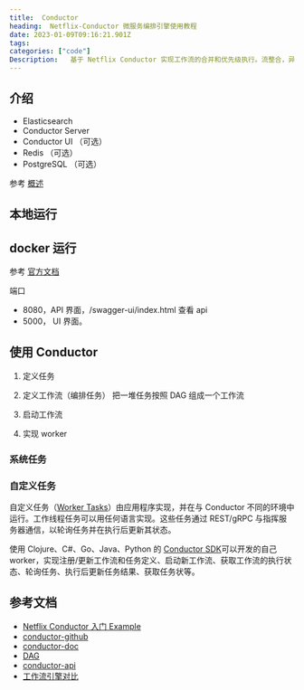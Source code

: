 ```yaml
---
title:  Conductor
heading:  Netflix-Conductor 微服务编排引擎使用教程
date: 2023-01-09T09:16:21.901Z
tags: 
categories: ["code"]
Description:   基于 Netflix Conductor 实现工作流的合并和优先级执行。流整合，异步调度，异步等待
---
```


## 介绍

- Elasticsearch
- Conductor Server
- Conductor UI （可选）
- Redis （可选）
- PostgreSQL （可选）

参考 [概述](https://conductor.netflix.com/architecture/overview.html)

## 本地运行


## docker 运行
参考 [官方文档](https://conductor.netflix.com/gettingstarted/docker.html)

端口
- 8080，API 界面，/swagger-ui/index.html  查看 api
- 5000， UI 界面。


## 使用 Conductor

1. 定义任务

2. 定义工作流（编排任务）
 把一堆任务按照 DAG 组成一个工作流

3. 启动工作流

4. 实现 worker


### 系统任务

### 自定义任务
自定义任务（[Worker Tasks](https://conductor.netflix.com/how-tos/Workers/build-a-java-task-worker.html)）由应用程序实现，并在与 Conductor 不同的环境中运行。工作线程任务可以用任何语言实现。这些任务通过 REST/gRPC 与指挥服务器通信，以轮询任务并在执行后更新其状态。

使用 Clojure、C#、Go、Java、Python 的 [Conductor SDK](https://conductor.netflix.com/gettingstarted/client.html)可以开发的自己 worker，实现注册/更新工作流和任务定义、启动新工作流、获取工作流的执行状态、轮询任务、执行后更新任务结果、获取任务状等。


## 参考文档 
- [Netflix Conductor 入门 Example](https://www.jianshu.com/p/d30dbc681a11)
- [conductor-github](https://github.com/Netflix/conductor)
- [conductor-doc](https://conductor.netflix.com/gettingstarted/local.html)
- [DAG](https://conductor.netflix.com/reference-docs/directed-acyclic-graph.html)
- [conductor-api](https://conductor.netflix.com/apispec.html)
- [工作流引擎对比](https://www.jdon.com/workflow/Airflow-vs-Azkaban-vs-Conductor-vs-Oozie-vs-Amazon-Step-Functions.html)